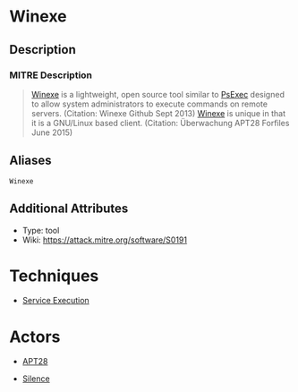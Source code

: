 
# Winexe

## Description

### MITRE Description

> [Winexe](https://attack.mitre.org/software/S0191) is a lightweight, open source tool similar to [PsExec](https://attack.mitre.org/software/S0029) designed to allow system administrators to execute commands on remote servers. (Citation: Winexe Github Sept 2013) [Winexe](https://attack.mitre.org/software/S0191) is unique in that it is a GNU/Linux based client. (Citation: Überwachung APT28 Forfiles June 2015)

## Aliases

```
Winexe
```

## Additional Attributes

* Type: tool
* Wiki: https://attack.mitre.org/software/S0191

# Techniques


* [Service Execution](../techniques/Service-Execution.md)


# Actors


* [APT28](../actors/APT28.md)

* [Silence](../actors/Silence.md)
    

